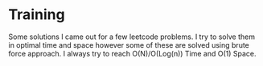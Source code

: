 # Training
Some solutions I came out for a few leetcode problems. I try to solve them in optimal time and space however some of these are solved using brute force approach. I always try to reach O(N)/O(Log(n)) Time and O(1) Space. 
